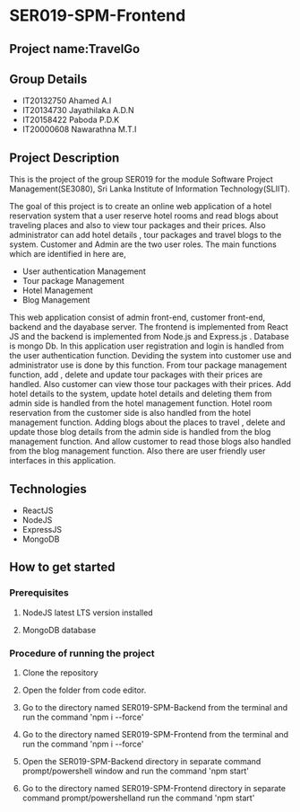 # SER019-SPM-Frontend
## Project name:TravelGo 
## Group Details

* IT20132750 Ahamed A.I
* IT20134730 Jayathilaka A.D.N
* IT20158422 Paboda P.D.K
* IT20000608 Nawarathna M.T.I

## Project Description

This is the project of the group SER019 for the module Software Project Management(SE3080), Sri Lanka Institute of Information Technology(SLIIT).


The goal of this project is to create an online web application of a hotel reservation system that a user reserve hotel rooms and read blogs about traveling places and also to view tour packages and their prices. Also administrator can add hotel details , tour packages and travel blogs to the system. Customer and Admin are the two user roles. The main functions which are identified in here are,

* User authentication Management
* Tour package  Management
* Hotel Management
* Blog Management


This web application consist of admin front-end, customer front-end, backend and the dayabase server. The frontend is implemented from React JS and the backend is implemented from Node.js and Express.js . Database is mongo Db. In this application user registration and login is handled from the user authentication function. Deviding the system into customer use and administrator use is done by this function. From tour package management function, add , delete and update tour packages with their prices are handled. Also customer can view those tour packages with 
their prices. Add hotel details to the system, update hotel details and deleting them from admin side is handled from the hotel management function. Hotel room reservation from the customer side is also handled from the hotel management function. Adding blogs about the places to travel , delete and update those blog details from the admin side is handled from the blog management function. And allow customer to read those blogs also handled from the blog management function. Also there are user friendly user interfaces in this application.
## Technologies

* ReactJS
* NodeJS
* ExpressJS
* MongoDB

## How to get started
### Prerequisites

1. NodeJS latest LTS version installed

2. MongoDB database

### Procedure of running the project

1. Clone the repository

2. Open the folder from code editor.

3. Go to the directory named SER019-SPM-Backend from the terminal  and run the command 'npm i --force'

4. Go to the directory named SER019-SPM-Frontend from the terminal and run the command 'npm i --force'

5. Open the SER019-SPM-Backend directory in separate command prompt/powershell window and run the command 'npm start' 

6. Go to the directory named SER019-SPM-Frontend directory in separate command prompt/powershelland run the command 'npm start'
